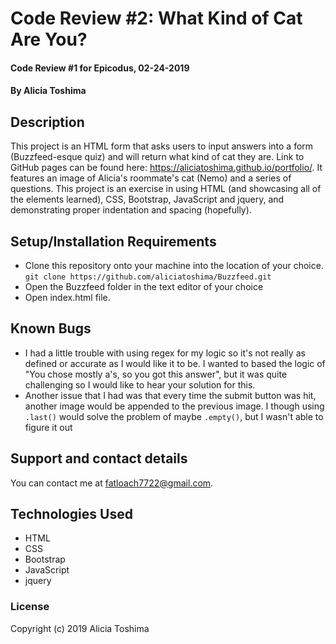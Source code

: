 # Code Review #2: What Kind of Cat Are You?

#### Code Review #1 for Epicodus, 02-24-2019

#### By **Alicia Toshima**

## Description

This project is an HTML form that asks users to input answers into a form (Buzzfeed-esque quiz) and will return what kind of cat they are. Link to GitHub pages can be found here: https://aliciatoshima.github.io/portfolio/. It features an image of Alicia's roommate's cat (Nemo) and a series of questions. This project is an exercise in using HTML (and showcasing all of the elements learned), CSS, Bootstrap, JavaScript and jquery, and demonstrating proper indentation and spacing (hopefully).

## Setup/Installation Requirements

* Clone this repository onto your machine into the location of your choice.
`git clone https://github.com/aliciatoshima/Buzzfeed.git`
* Open the Buzzfeed folder in the text editor of your choice
* Open index.html file.

## Known Bugs

* I had a little trouble with using regex for my logic so it's not really as defined or accurate as I would like it to be. I wanted to based the logic of "You chose mostly a's, so you got this answer", but it was quite challenging so I would like to hear your solution for this.
* Another issue that I had was that every time the submit button was hit, another image would be appended to the previous image. I though using `.last()` would solve the problem of maybe `.empty()`, but I wasn't able to figure it out

## Support and contact details

You can contact me at fatloach7722@gmail.com.

## Technologies Used

- HTML
- CSS
- Bootstrap
- JavaScript
- jquery

### License

Copyright (c) 2019 Alicia Toshima
